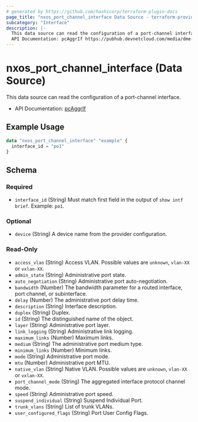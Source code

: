 ```yaml
---
# generated by https://github.com/hashicorp/terraform-plugin-docs
page_title: "nxos_port_channel_interface Data Source - terraform-provider-nxos"
subcategory: "Interface"
description: |-
  This data source can read the configuration of a port-channel interface.
  API Documentation: pcAggrIf https://pubhub.devnetcloud.com/media/dme-docs-10-2-2/docs/Interfaces/pc:AggrIf/
---
```


# nxos_port_channel_interface (Data Source)

This data source can read the configuration of a port-channel interface.

- API Documentation: [pcAggrIf](https://pubhub.devnetcloud.com/media/dme-docs-10-2-2/docs/Interfaces/pc:AggrIf/)

## Example Usage

```terraform
data "nxos_port_channel_interface" "example" {
  interface_id = "po1"
}
```

<!-- schema generated by tfplugindocs -->
## Schema

### Required

- `interface_id` (String) Must match first field in the output of `show intf brief`. Example: `po1`.

### Optional

- `device` (String) A device name from the provider configuration.

### Read-Only

- `access_vlan` (String) Access VLAN. Possible values are `unknown`, `vlan-XX` or `vxlan-XX`.
- `admin_state` (String) Administrative port state.
- `auto_negotiation` (String) Administrative port auto-negotiation.
- `bandwidth` (Number) The bandwidth parameter for a routed interface, port channel, or subinterface.
- `delay` (Number) The administrative port delay time.
- `description` (String) Interface description.
- `duplex` (String) Duplex.
- `id` (String) The distinguished name of the object.
- `layer` (String) Administrative port layer.
- `link_logging` (String) Administrative link logging.
- `maximum_links` (Number) Maximum links.
- `medium` (String) The administrative port medium type.
- `minimum_links` (Number) Minimum links.
- `mode` (String) Administrative port mode.
- `mtu` (Number) Administrative port MTU.
- `native_vlan` (String) Native VLAN. Possible values are `unknown`, `vlan-XX` or `vxlan-XX`.
- `port_channel_mode` (String) The aggregated interface protocol channel mode.
- `speed` (String) Administrative port speed.
- `suspend_individual` (String) Suspend Individual Port.
- `trunk_vlans` (String) List of trunk VLANs.
- `user_configured_flags` (String) Port User Config Flags.
